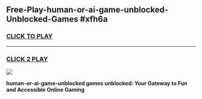 
## Free-Play-human-or-ai-game-unblocked-Unblocked-Games #xfh6a
<h3>
<a href="https://news.freeplayer.one?title=human-or-ai-game-unblocked&ref=8M">CLICK TO PLAY</a></h3>
<hr>

<h3>
<a href="https://news.freeplayer.one?title=human-or-ai-game-unblocked&ref=8M">CLICK 2 PLAY</a>
  
</h3>

<a href="https://news.freeplayer.one?title=human-or-ai-game-unblocked&ref=8M"><img src="https://clearcache.store/games.png"></a>


**human-or-ai-game-unblocked games unblocked: Your Gateway to Fun and Accessible Online Gaming**
